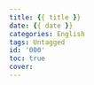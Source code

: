 ```yaml
---
title: {{ title }}
date: {{ date }}
categories: English
tags: Untagged
id: '000'
toc: true
cover:
---
```

